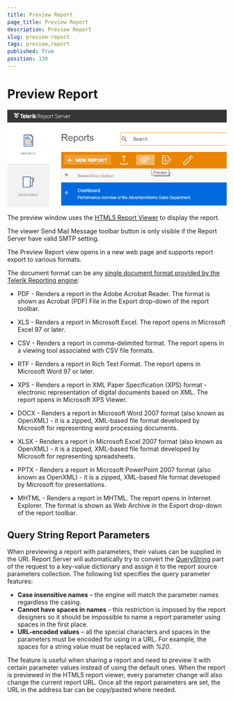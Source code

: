 ```yaml
---
title: Preview Report
page_title: Preview Report
description: Preview Report
slug: preview-report
tags: preview,report
published: True
position: 130
---
```


# Preview Report
![preview report](../../images/report-server-images/reports-management/preview-report.png)

The preview window uses the [HTML5 Report Viewer](https://docs.telerik.com/reporting/html5-report-viewer "HTML5 Report Viewer") to display the report.

The viewer Send Mail Message toolbar button is only visible if the Report Server have valid SMTP setting.

The Preview Report view opens in a new web page and supports report export to various formats.

The document format can be any [single document format provided by the Telerik Reporting engine](https://docs.telerik.com/reporting/configuring-rendering-extensions "Rendering Extensions"):

-   PDF - Renders a report in the Adobe Acrobat Reader. The format is shown as Acrobat (PDF) File in the Export drop-down of the report toolbar.

-   XLS - Renders a report in Microsoft Excel. The report opens in Microsoft Excel 97 or later.

-   CSV - Renders a report in comma-delimited format. The report opens in a viewing tool associated with CSV file formats.

-   RTF - Renders a report in Rich Text Format. The report opens in Microsoft Word 97 or later.

-   XPS - Renders a report in XML Paper Specification (XPS) format - electronic representation of digital documents based on XML. The report opens in Microsoft XPS Viewer.

-   DOCX - Renders a report in Microsoft Word 2007 format (also known as OpenXML) - it is a zipped, XML-based file format developed by Microsoft for representing word processing documents.

-   XLSX - Renders a report in Microsoft Excel 2007 format (also known as OpenXML) - it is a zipped, XML-based file format developed by Microsoft for representing spreadsheets.

-   PPTX - Renders a report in Microsoft PowerPoint 2007 format (also known as OpenXML) - it is a zipped, XML-based file format developed by Microsoft for presentations.

-   MHTML - Renders a report in MHTML. The report opens in Internet Explorer. The format is shown as Web Archive in the Export drop-down of the report toolbar.

## Query String Report Parameters

When previewing a report with parameters, their values can be supplied in the URI. Report Server will automatically try to convert the [QueryString](https://msdn.microsoft.com/en-us/library/system.web.httprequest.querystring(v=vs.110).aspx) part of the request to a key-value dictionary and assign it to the report source parameters collection. The following list specifies the query parameter features:

-   **Case insensitive names** – the engine will match the parameter names regardless the casing.
-   **Cannot have spaces in names** – this restriction is imposed by the report designers so it should be impossible to name a report parameter using spaces in the first place.
-   **URL-encoded values** – all the special characters and spaces in the parameters must be encoded for using in a URL. For example, the spaces for a string value must be replaced with *%20*.

The feature is useful when sharing a report and need to preview it with certain parameter values instead of using the default ones. When the report is previewed in the HTML5 report viewer, every parameter change will also change the current report URL. Once all the report parameters are set, the URL in the address bar can be copy/pasted where needed.
